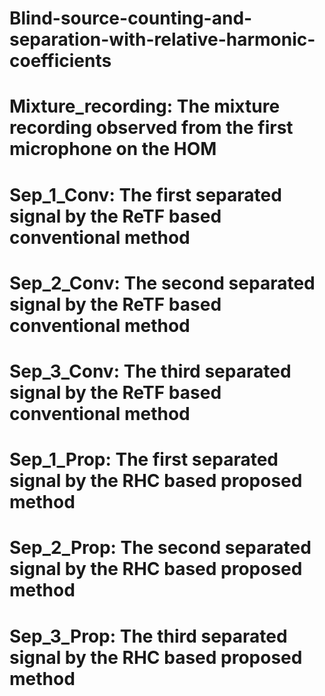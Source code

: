 # Blind-source-counting-and-separation-with-relative-harmonic-coefficients

# Mixture_recording: The mixture recording observed from the first microphone on the HOM

# Sep_1_Conv: The first separated signal by the ReTF based conventional method

# Sep_2_Conv: The second separated signal by the ReTF based conventional method

# Sep_3_Conv: The third separated signal by the ReTF based conventional method

# Sep_1_Prop: The first separated signal by the RHC based proposed method

# Sep_2_Prop: The second separated signal by the RHC based proposed method

# Sep_3_Prop: The third separated signal by the RHC based proposed method
